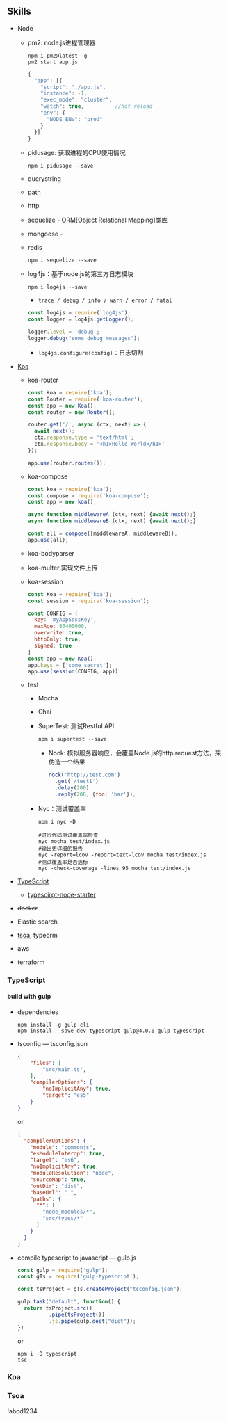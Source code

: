 ## Skills

- Node

  - pm2: node.js进程管理器

    ```shell
    npm i pm2@latest -g
    pm2 start app.js
    ```

    ```js
    {
      "app": [{
        "script": "./app.js",
        "instance": -1,
        "exec_mode": "cluster",
        "watch": true,	   		//hot reload
        "env": {
          "NODE_ENV": "prod"
        }
      }]
    }
    ```

  - pidusage: 获取进程的CPU使用情况

    ```shell
    npm i pidusage --save
    ```

    

  - querystring

  - path

  - http

  - sequelize  - ORM[Object Relational Mapping]类库

  - mongoose - 

  - redis

    ```shell
    npm i sequelize --save
    ```

  - log4js：基于node.js的第三方日志模块

    ```shell
    npm i log4js --save
    ```

    - `trace / debug / info / warn / error / fatal`

    ```js
    const log4js = require('log4js');
    const logger = log4js.getLogger();
    
    logger.level = 'debug';
    logger.debug("some debug messages");
    ```

    - `log4js.configure(config)`：日志切割

- [Koa](https://koajs.com/)

  - koa-router

    ```js
    const Koa = require('koa');
    const Router = require('koa-router');
    const app = new Koa();
    const router = new Router();
    
    router.get('/', async (ctx, next) => {
      await next();
      ctx.response.type = 'text/html';
      ctx.response.body = '<h1>Hello World</h1>'
    });
    
    app.use(router.routes());
    ```

  - koa-compose

    ```js
    const koa = require('koa');
    const compose = require('koa-compose');
    const app = new koa();
    
    async function middlewareA (ctx, next) {await next();}
    async function middlewareB (ctx, next) {await next();}
    
    const all = compose([middlewareA, middlewareB]);
    app.use(all);
    ```

  - koa-bodyparser

  - koa-multer 实现文件上传

  - koa-session

    ```js
    const Koa = require('koa');
    const session = require('koa-session');
    
    const CONFIG = {
      key: 'myAppSessKey',
      maxAge: 86400000,
      overwrite: true,
      httpOnly: true,
      signed: true
    }
    const app = new Koa();
    app.keys = ['some secret'];
    app.use(session(CONFIG, app))
    ```

  - test

    - Mocha

    - Chai

    - SuperTest: 测试Restful API

      ```shell
      npm i supertest --save
      ```

      - Nock: 模拟服务器响应，会覆盖Node.js的http.request方法，来伪造一个结果

        ```js
        nock('http://test.com')
          .get('/test1')
          .delay(200)
          .reply(200, {foo: 'bar'});
        ```

    - Nyc：测试覆盖率

      ```shell
      npm i nyc -D
      
      #进行代码测试覆盖率检查
      nyc mocha test/index.js
      #输出更详细的报告
      nyc -report=lcov -report=text-lcov mocha test/index.js
      #测试覆盖率是否达标
      nyc -check-coverage -lines 95 mocha test/index.js
      ```

      

- [TypeScript](https://www.typescriptlang.org/)

  - [typescirpt-node-starter](<https://github.com/Microsoft/TypeScript-Node-Starter#typescript-node-starter>)

- ~~docker~~

- Elastic search

- [tsoa](https://github.com/lukeautry/tsoa), typeorm

- aws

- terraform

### TypeScript

#### build with gulp

- dependencies

  ```shell
  npm install -g gulp-cli
  npm install --save-dev typescript gulp@4.0.0 gulp-typescript
  ```

- tsconfig — tsconfig.json

  ```json
  {
      "files": [
          "src/main.ts",
      ],
      "compilerOptions": {
          "noImplicitAny": true,
          "target": "es5"
      }
  }
  ```

  or

  ```json
  {
    "compilerOptions": {
      "module": "commonjs",
      "esModuleInterop": true,
      "target": "es6",
      "noImplicitAny": true,
      "moduleResolution": "node",
      "sourceMap": true,
      "outDir": "dist",
      "baseUrl": ".",
      "paths": {
        "*": [
          "node_modules/*",
          "src/types/*"
        ]
      }
    }
  }
  ```

  

- compile typescript to javascript — gulp.js

  ```js
  const gulp = require('gulp');
  const gTs = require('gulp-typescript');
  
  const tsProject = gTs.createProject("tsconfig.json");
  
  gulp.task("default", function() {
    return tsProject.src()
            .pipe(tsProject())
            .js.pipe(gulp.dest("dist"));
  })
  ```

  or

  ```shell
  npm i -D typescript
  tsc
  ```



### Koa

### Tsoa



!abcd1234



















